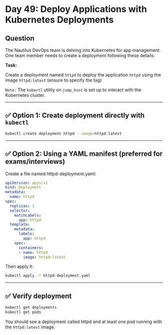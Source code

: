 # Day 49: Deploy Applications with Kubernetes Deployments

## Question

The Nautilus DevOps team is delving into Kubernetes for app management. One team member needs to create a deployment following these details:

**Task:**

Create a deployment named `httpd` to deploy the application `httpd` using the image `httpd:latest` (ensure to specify the tag)

`Note:` The `kubectl` utility on `jump_host` is set up to interact with the Kubernetes cluster.

---

## ✅ Option 1: Create deployment directly with `kubectl`

```bash
kubectl create deployment httpd --image=httpd:latest
```

---

## ✅ Option 2: Using a YAML manifest (preferred for exams/interviews)

Create a file named httpd-deployment.yaml:

```yaml
apiVersion: apps/v1
kind: Deployment
metadata:
  name: httpd
spec:
  replicas: 1
  selector:
    matchLabels:
      app: httpd
  template:
    metadata:
      labels:
        app: httpd
    spec:
      containers:
      - name: httpd
        image: httpd:latest
```
Then apply it:

```bash
kubectl apply -f httpd-deployment.yaml
```

---

## ✅ Verify deployment

```bash
kubectl get deployments
kubectl get pods
```
You should see a deployment called httpd and at least one pod running with the `httpd:latest` image.